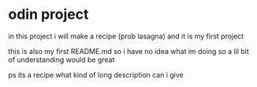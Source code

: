 # odin project

in this project i will make a recipe (prob lasagna) and it is my first project

this is also my first README.md so i have no idea what im doing so a lil bit of understanding would be great

ps its a recipe what kind of long description can i give
